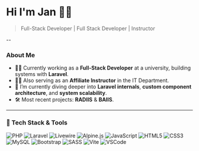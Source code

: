 # Hi I'm Jan 👋🏻
> Full-Stack Developer | Full Stack Developer | Instructor

--

### About Me

- 👨‍💻 Currently working as a **Full-Stack Developer** at a university, building systems with **Laravel**.
- 👨‍🏫 Also serving as an **Affiliate Instructor** in the IT Department.
- 🌱 I’m currently diving deeper into **Laravel internals**, **custom component architecture**, and **system scalability**.
- 🛠️ Most recent projects: **RADIIS** & **BAIIS**.

---

### 🧰 Tech Stack & Tools

![PHP](https://img.shields.io/badge/-PHP-8892BF?logo=php&logoColor=white&style=flat)
![Laravel](https://img.shields.io/badge/-Laravel-F55247?logo=laravel&logoColor=white&style=flat)
![Livewire](https://img.shields.io/badge/-Livewire-4E5D94?logo=laravel&style=flat)
![Alpine.js](https://img.shields.io/badge/-Alpine.js-8BC0D0?logo=alpine.js&style=flat)
![JavaScript](https://img.shields.io/badge/-JavaScript-F7DF1E?logo=javascript&logoColor=black&style=flat)
![HTML5](https://img.shields.io/badge/-HTML5-E34F26?logo=html5&logoColor=white&style=flat)
![CSS3](https://img.shields.io/badge/-CSS3-1572B6?logo=css3&logoColor=white&style=flat)
![MySQL](https://img.shields.io/badge/-MySQL-4479A1?logo=mysql&logoColor=white&style=flat)
![Bootstrap](https://img.shields.io/badge/-Bootstrap-7952B3?logo=bootstrap&logoColor=white&style=flat)
![SASS](https://img.shields.io/badge/-SASS-CC6699?logo=sass&logoColor=white&style=flat)
![Vite](https://img.shields.io/badge/-Vite-646CFF?logo=vite&logoColor=white&style=flat)
![VSCode](https://img.shields.io/badge/-VS%20Code-007ACC?logo=visual-studio-code&logoColor=white&style=flat)
